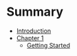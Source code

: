 # Summary

- [Introduction](./introduction.md)
- [Chapter 1](./chapter_1/getting_started.md)
    - [Getting Started](./chapter_1/getting_started.md)
